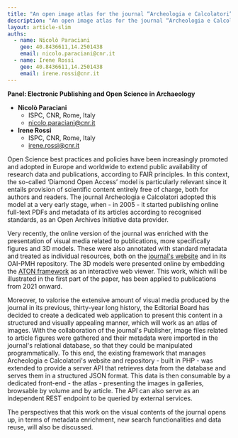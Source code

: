 ```yaml
---
title: "An open image atlas for the journal “Archeologia e Calcolatori”"
description: "An open image atlas for the journal “Archeologia e Calcolatori”"
layout: article-slim
auths:
  - name: Nicolò Paraciani
    geo: 40.8436611,14.2501438
    email: nicolo.paraciani@cnr.it
  - name: Irene Rossi
    geo: 40.8436611,14.2501438
    email: irene.rossi@cnr.it
---
```


**Panel: Electronic Publishing and Open Science in Archaeology**

- **Nicolò Paraciani**
  - ISPC, CNR, Rome, Italy
  - [nicolo.paraciani@cnr.it](mailto:nicolo.paraciani@cnr.it)
- **Irene Rossi**
  - ISPC, CNR, Rome, Italy
  - [irene.rossi@cnr.it](mailto:irene.rossi@cnr.it)

Open Science best practices and policies have been increasingly promoted and adopted in Europe and worldwide to extend public availability of research data and publications, according to FAIR principles. In this context, the so-called ‘Diamond Open Access’ model is particularly relevant since it entails provision of scientific content entirely free of charge, both for authors and readers. The journal Archeologia e Calcolatori adopted this model at a very early stage, when - in 2005 - it started publishing online full-text PDFs and metadata of its articles according to recognised standards, as an Open Archives Initiative data provider.

Very recently, the online version of the journal was enriched with the presentation of visual media related to publications, more specifically figures and 3D models. These were also annotated with standard metadata and treated as individual resources, both on the [journal's website](http://www.archcalc.cnr.it) and in its OAI-PMH repository. The 3D models were presented online by embedding the [ATON framework](https://github.com/phoenixbf/aton) as an interactive web viewer. This work, which will be illustrated in the first part of the paper, has been applied to publications from 2021 onward.

Moreover, to valorise the extensive amount of visual media produced by the journal in its previous, thirty-year long history, the Editorial Board has decided to create a dedicated web application to present this content in a structured and visually appealing manner, which will work as an atlas of images. With the collaboration of the journal's Publisher, image files related to article figures were gathered and their metadata were imported in the journal's relational database, so that they could be manipulated programmatically. To this end, the existing framework that manages Archeologia e Calcolatori's website and repository - built in PHP - was extended to provide a server API that retrieves data from the database and serves them in a structured JSON format. This data is then consumable by a dedicated front-end - the atlas - presenting the images in galleries, browsable by volume and by article. The API can also serve as an independent REST endpoint to be queried by external services.

The perspectives that this work on the visual contents of the journal opens up, in terms of metadata enrichment, new search functionalities and data reuse, will also be discussed.
